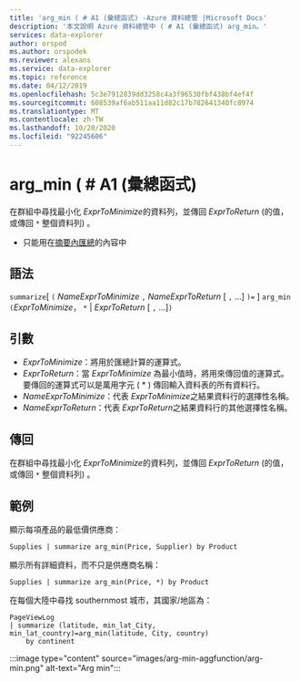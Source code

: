 ```yaml
---
title: 'arg_min ( # A1 (彙總函式) -Azure 資料總管 |Microsoft Docs'
description: '本文說明 Azure 資料總管中 ( # A1 (彙總函式) arg_min。'
services: data-explorer
author: orspod
ms.author: orspodek
ms.reviewer: alexans
ms.service: data-explorer
ms.topic: reference
ms.date: 04/12/2019
ms.openlocfilehash: 5c3e7912839dd3258c4a3f96530fbf438bf4ef4f
ms.sourcegitcommit: 608539af6ab511aa11d82c17b782641340fc8974
ms.translationtype: MT
ms.contentlocale: zh-TW
ms.lasthandoff: 10/20/2020
ms.locfileid: "92245606"
---
```

# <a name="arg_min-aggregation-function"></a>arg_min ( # A1 (彙總函式) 

在群組中尋找最小化 *ExprToMinimize*的資料列，並傳回 *ExprToReturn* (的值，或傳回 `*` 整個資料列) 。

* 只能用在[摘要內匯總](summarizeoperator.md)的內容中

## <a name="syntax"></a>語法

`summarize`[ `(` *NameExprToMinimize* `,` *NameExprToReturn* [ `,` ...] `)=` ] `arg_min` `(`*ExprToMinimize*， `*`  |  *ExprToReturn* [ `,` ...]`)`

## <a name="arguments"></a>引數

* *ExprToMinimize*：將用於匯總計算的運算式。 
* *ExprToReturn*：當 *ExprToMinimize* 為最小值時，將用來傳回值的運算式。 要傳回的運算式可以是萬用字元 ( * ) 傳回輸入資料表的所有資料行。
* *NameExprToMinimize*：代表 *ExprToMinimize*之結果資料行的選擇性名稱。
* *NameExprToReturn*：代表 *ExprToReturn*之結果資料行的其他選擇性名稱。

## <a name="returns"></a>傳回

在群組中尋找最小化 *ExprToMinimize*的資料列，並傳回 *ExprToReturn* (的值，或傳回 `*` 整個資料列) 。

## <a name="examples"></a>範例

顯示每項產品的最低價供應商：

```kusto
Supplies | summarize arg_min(Price, Supplier) by Product
```

顯示所有詳細資料，而不只是供應商名稱：

```kusto
Supplies | summarize arg_min(Price, *) by Product
```

在每個大陸中尋找 southernmost 城市，其國家/地區為：

```kusto
PageViewLog 
| summarize (latitude, min_lat_City, min_lat_country)=arg_min(latitude, City, country) 
    by continent
```

:::image type="content" source="images/arg-min-aggfunction/arg-min.png" alt-text="Arg min":::

